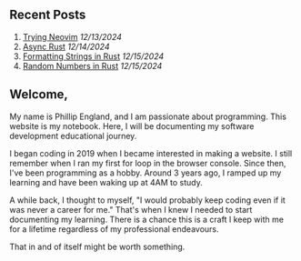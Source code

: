 ## Recent Posts
1. [Trying Neovim](/post/trying-neovim) *12/13/2024*
2. [Async Rust](/post/async-rust) *12/14/2024*
3. [Formatting Strings in Rust](/post/formatting-strings-in-rust) *12/15/2024*
4. [Random Numbers in Rust](/post/random-numbers-in-rust) *12/15/2024*

## Welcome,

My name is Phillip England, and I am passionate about programming. This website is my notebook. Here, I will be documenting my software development educational journey.

I began coding in 2019 when I became interested in making a website. I still remember when I ran my first for loop in the browser console. Since then, I've been programming as a hobby. Around 3 years ago, I ramped up my learning and have been waking up at 4AM to study.

A while back, I thought to myself, "I would probably keep coding even if it was never a career for me." That's when I knew I needed to start documenting my learning. There is a chance this is a craft I keep with me for a lifetime regardless of my professional endeavours.

That in and of itself might be worth something.
